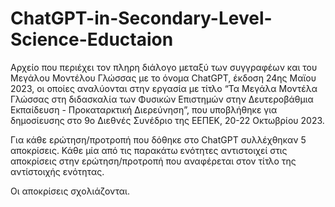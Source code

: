 # ChatGPT-in-Secondary-Level-Science-Eductaion
Αρχείο που περιέχει τον πληρη διάλογο μεταξύ των συγγραφέων και του Μεγάλου Μοντέλου Γλώσσας με το όνομα ChatGPT, έκδοση 24ης Μαϊου 2023, οι οποίες αναλύονται στην εργασία με τίτλο “Τα Μεγάλα Μοντέλα Γλώσσας στη διδασκαλία των Φυσικών Επιστημών στην Δευτεροβάθμια Εκπαίδευση - Προκαταρκτική Διερεύνηση”,  που υποβλήθηκε για δημοσίευσης στο 9o Διεθνές Συνέδριο της ΕΕΠΕΚ, 20-22 Οκτωβρίου 2023.

Για κάθε ερώτηση/προτροπή που δόθηκε στο ChatGPT συλλέχθηκαν 5 αποκρίσεις. Κάθε μία από τις παρακάτω ενότητες αντιστοιχεί στις αποκρίσεις στην ερώτηση/προτροπή που αναφέρεται στον τίτλο της αντίστοιχής ενότητας.

Οι αποκρίσεις σχολιάζονται.
